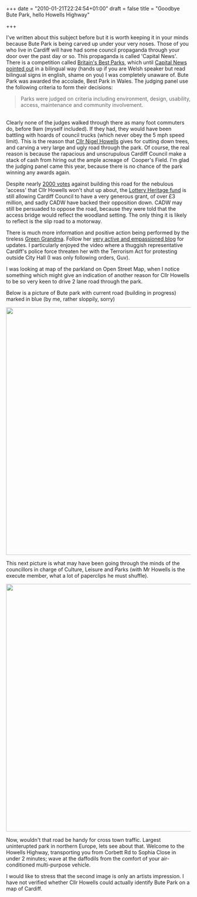 +++
date = "2010-01-21T22:24:54+01:00"
draft = false
title = "Goodbye Bute Park, hello Howells Highway"

+++

<p>I've written about this subject before but it is worth keeping it in your minds because Bute Park is being carved up under your very noses. Those of you who live in Cardiff will have had some council propaganda through your door over the past day or so. This propaganda is called 'Capital News'. There is a competition called <a href="http://www.britainsbestparks.co.uk/">Britain's Best Parks</a>, which until <a href="http://www.cardiff.gov.uk/content.asp?nav=2874,5852&amp;parent_directory_id=2865&amp;id=9431&amp;Language=">Capital News pointed out</a> in a bilingual way (hands up if you are Welsh speaker but read bilingual signs in english, shame on you) I was completely unaware of. Bute Park was awarded the accolade, Best Park in Wales. <!--more-->The judging panel use the following criteria to form their decisions:<br /><blockquote>Parks were judged on criteria including environment, design, usability, access, maintenance and community involvement.</blockquote><br />Clearly none of the judges walked through there as many foot commuters do, before 9am (myself included). If they had, they would have been battling with hoards of council trucks (which never obey the 5 mph speed limit). This is the reason that <a href="http://www.cardiff.gov.uk/content.asp?nav=2872,3250,4978&amp;parent_directory_id=2865&amp;id=1104">Cllr Nigel Howells</a> gives for cutting down trees, and carving a very large and ugly road through the park. Of course, the real reason is because the rapacious and unscrupulous Cardiff Council make a stack of cash from hiring out the ample acreage of &#160;Cooper's Field. I'm glad the judging panel came this year, because there is no chance of the park winning any awards again.</p>

<p>Despite nearly <a href="http://www.thepetitionsite.com/1/Save-Bute-Park">2000 votes</a> against building this road for the nebulous 'access' that Cllr Howells won't shut up about, the <a href="http://search.hlf.org.uk/English/GrantsDatabase/grantsproject?applicationID=24617">Lottery Heritage fund</a> is still allowing Cardiff Council to have a very generous grant, of over &#163;3 million, and sadly CADW have backed their opposition down. CADW may still be persuaded to oppose the road, because they were told that the access bridge would reflect the woodland setting. The only thing it is likely to reflect is the slip road to a motorway.</p>

<p>There is much more information and positive action being performed by the tireless <a href="http://twitter.com/greengranma">Green Grandma</a>. Follow her <a href="http://no2lorriesinbutepark.blogspot.com/">very active and empassioned blog</a> for updates. I particularly enjoyed the video where a thuggish representative Cardiff's police force threaten her with the Terrorism Act for protesting outside City Hall (I was only following orders, Guv).</p>

<p>I was looking at map of the parkland on Open Street Map, when I notice something which might give an indication of another reason for Cllr Howells to be so very keen to drive 2 lane road through the park.</p>

<p>Below is a picture of Bute park with current road (building in progress) marked in blue (by me, rather sloppily, sorry)</p>

<p><a href="http://darkmattersheep.net/media/2010/01/butepark-now.jpg"><img alt="" class="alignnone size-full wp-image-98" height="675" src="http://darkmattersheep.net/media/2010/01/butepark-now.jpg" title="Bute Park with silly road" width="746" /></a></p>

<p>This next picture is what may have been going through the minds of the councillors in charge of Culture, Leisure and Parks (with Mr Howells is the execute member, what a lot of paperclips he must shuffle).</p>

<p><a href="http://darkmattersheep.net/media/2010/01/butepark-future.jpg"><img alt="" class="alignnone size-full wp-image-99" height="675" src="http://darkmattersheep.net/media/2010/01/butepark-future.jpg" title="Bute park with a disgusting road" width="746" /></a></p>

<p>Now, wouldn't that road be handy for cross town traffic. Largest uninterupted park in northern Europe, lets see about that. Welcome to the Howells Highway, transporting you from Corbett Rd to Sophia Close in under 2 minutes; wave at the daffodils from the comfort of your air-conditioned multi-purpose vehicle.</p>

<p>I would like to stress that the second image is only an artists impression. I have not verified whether Cllr Howells could actually identify Bute Park on a map of Cardiff.</p>